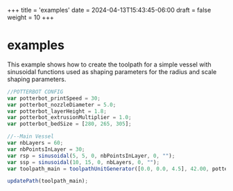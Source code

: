 +++
title = 'examples'
date = 2024-04-13T15:43:45-06:00
draft = false
weight = 10
+++

# examples

This example shows how to create the toolpath for a simple vessel with sinusoidal functions used as shaping parameters for the radius and scale shaping parameters.

```javascript
//POTTERBOT CONFIG
var potterbot_printSpeed = 30;
var potterbot_nozzleDiameter = 5.0;
var potterbot_layerHeight = 1.8;
var potterbot_extrusionMultiplier = 1.0;
var potterbot_bedSize = [280, 265, 305];

//--Main Vessel
var nbLayers = 60;
var nbPointsInLayer = 30;
var rsp = sinusoidal(5, 5, 0, nbPointsInLayer, 0, "");
var ssp = sinusoidal(10, 15, 0, nbLayers, 0, "");
var toolpath_main = toolpathUnitGenerator([0.0, 0.0, 4.5], 42.00, potterbot_layerHeight, nbLayers, nbPointsInLayer, rsp, ssp, [], [], []);

updatePath(toolpath_main);
```
